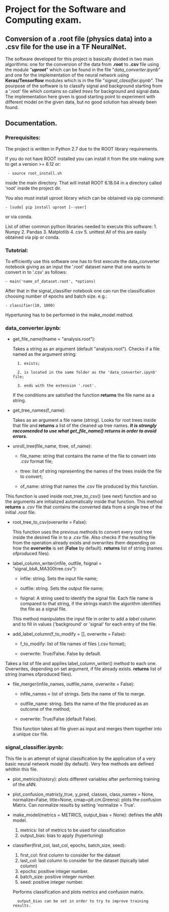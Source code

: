 # Project for the Software and Computing exam.

## Conversion of a .root file (physics data) into a .csv file for the use in a TF NeuralNet.

The software developed for this project is basically divided in two main algorithms: one for the conversion of the data from **.root** to **.csv** file using the module "***uproot***" which can be found in the file "*data_converter.ipynb*" and one for the implementation of the neural network using **Keras/Tensorflow** modules which is in the file "*signal_classifier.ipynb*".
The pourpose of the software is to classify signal and background starting from a '.root' file which contains so called *trees* for background and signal data. The implementation here given is good starting point to experiment with different model on the given data, but no good solution has already been found.

## Documentation.

### Prerequisites:
The project is written in Python 2.7 due to the ROOT library requirements.

If you do not have ROOT installed you can install it from the site making sure to get a version >= 6.12 or:

     - source root_install.sh

inside the main directory. That will install ROOT 6.18.04 in a directory called 'root' inside the project dir.

You also must install uproot library which can be obtained via pip command:

    - [sudo] pip install uproot [--user]
    
or via conda. 

List of other common python libraries needed to execute this software:
    1. Numpy
    2. Pandas
    3. Matplotlib
    4. csv
    5. unittest
All of this are easily obtained via pip or conda.



### Tutotrial:

To efficiently use this software one has to first execute the data_converter notebook giving as an input the '.root' dataset name that one wants to convert in to '.csv' as follows:

    - main('name_of_dataset.root', *options) 
    
After that in the signal_classifier notebook one can run the classification choosing number of epochs and batch size.
e.g.:
    
    - classifier(10, 1000)
    
Hypertuning has to be performed in the make_model method.

### **data_converter.ipynb**:

- get_file_name(fname = "analysis.root"):

	Takes a string as an argument (default "analysis.root"). Checks if a file named as the argument string:

		1. exists;

		2. is located in the same folder as the 'data_converter.ipynb' file;

		3. ends with the extension '.root'.

	If the conditions are satisfied the function **returns** the file name as a string.

- get_tree_names(f_name): 

	Takes as an argument a file name (*string*). Looks for root trees inside that file and **returns** a list of the cleaned up tree names.
	***It is strongly raccomended to use what _get_file_name()_ returns in order to avoid errors.***

- unroll_tree(file_name, ttree, of_name):

	- file_name: string that contains the name of the file to convert into *.csv* format file;
	
	- ttree: list of string representing the names of the trees inside the file to convert;
	
	- of_name: string that names the *.csv* file produced by this function.
	
This function is used inside root_tree_to_csv() (see next) function and so the arguments are initialized automatically inside that function. 
This method __returns__ a _.csv_ file that contains the converted data from a single tree of the initial _.root_ file.

- root_tree_to_csv(overwrite = False):

	This function uses the previous methods to convert every root tree inside the desired file in to a _.csv_ file.
Also checks if the resulting file from the operation already exists and overwrites them depending on how the __overwrite__ is set (__False__ by default).
**returns** list of string (names ofproduced files).
	

- label_column_writer(infile, outfile, fsignal = "signal_bbA_MA300tree.csv"):

	- infile: string. Sets the input file name;

	- outfile: string. Sets the output file name;

	- fsignal: A string used to identify the signal file. Each file name is compared to that string, if the strings match the algorithm identifies the file as a signal file.

	This method manipulates the input file in order to add a *label* column and to fill in values ('background' or 'signal' for each entry of the file.

- add_label_column(f_to_modify = [], overwrite = False):

	- f_to_modify: list of file names of files (.csv format);
	
	- overwrite: True/False. False by default.

Takes a list of file and applies label_column_writer() method to each one. Overwrites, depending on set argument, if file already exists.
**returns** list of string (names ofproduced files).

- file_merger(infile_names, outfile_name, overwrite = False):
	
	- infile_names = list of strings. Sets the name of file to merge.
	
	- outfile_name: string. Sets the name of the file produced as an outcome of the method;

	- overwrite: True/False (default False).

	This function takes all file given as input and merges them together into a unique csv file.



### **signal_classifier.ipynb**:

This file is an attempt of signal classification by the application of a very basic neural network model (by default).
Very few methods are defined whithin this file.

- plot_metrics(history): plots different variables after performing training of the aNN.

- plot_confusion_matrix(y_true, y_pred, classes,
                          class_names = None,
                          normalize=False,
                          title=None,
                          cmap=plt.cm.Greens): plots the confusion Matrix. Can normalize results by setting 'normalize = True'.

- make_model(metrics = METRICS, output_bias = None): defines the aNN model.
    1. metrics: list of metrics to be used for classification
    2. output_bias: bias to apply (hypertuning)

- classifier(first_col, last_col, epochs, batch_size, seed): 
    1. first_col: first column to consider for the dataset
    2. last_col: last column to consider for the dataset (tipically label column)
    3. epochs: positive integer number.
    4. batch_size: positive integer number. 
    5. seed: positive integer number.
    
    Performs classification and plots metrics and confusion matrix.
                                        

        output_bias can be set in order to try to improve training results.










